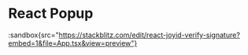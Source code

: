 # React Popup

:sandbox{src="https://stackblitz.com/edit/react-joyid-verify-signature?embed=1&file=App.tsx&view=preview"}
